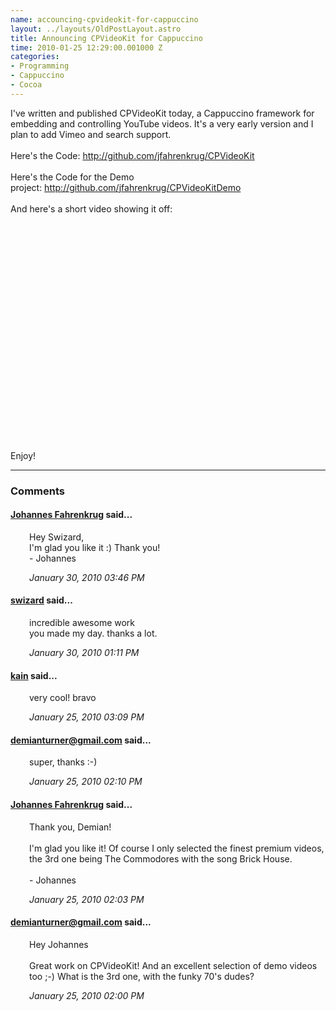 ```yaml
--- 
name: accouncing-cpvideokit-for-cappuccino
layout: ../layouts/OldPostLayout.astro
title: Announcing CPVideoKit for Cappuccino
time: 2010-01-25 12:29:00.001000 Z
categories: 
- Programming
- Cappuccino
- Cocoa
---
```

I've written and published CPVideoKit today, a Cappuccino framework for embedding and controlling YouTube videos. It's a very early version and I plan to add Vimeo and search support.<br />
<br />
Here's the Code:&nbsp;<a href="http://github.com/jfahrenkrug/CPVideoKit">http://github.com/jfahrenkrug/CPVideoKit</a><br />
<br />
Here's the Code for the Demo project:&nbsp;<a href="http://github.com/jfahrenkrug/CPVideoKitDemo">http://github.com/jfahrenkrug/CPVideoKitDemo</a><br />
<br />
And here's a short video showing it off:<br />
<br />
<object height="344" width="425"><param name="movie" value="http://www.youtube.com/v/A6uC1pduMS0&hl=en&fs=1"></param><param name="allowFullScreen" value="true"></param><param name="allowscriptaccess" value="always"></param><embed src="http://www.youtube.com/v/A6uC1pduMS0&hl=en&fs=1" type="application/x-shockwave-flash" allowscriptaccess="always" allowfullscreen="true" width="425" height="344"></embed></object><br />
<br />
Enjoy!
<br/><hr/><h3>Comments</h3>
<div class="swcomment"><h4><a href="http://www.blogger.com/profile/06650223978538123548">Johannes Fahrenkrug</a> said...</h4>
<p style="margin-left: 30px">Hey Swizard,<br />I&#39;m glad you like it :) Thank you!<br />- Johannes</p>
<em class="swlightgray" style="margin-left: 30px">January 30, 2010 03:46 PM</em></div>
<div class="swcomment"><h4><a href="http://www.blogger.com/profile/07998315089205860745">swizard</a> said...</h4>
<p style="margin-left: 30px">incredible awesome work <br />you made my day. thanks a lot.</p>
<em class="swlightgray" style="margin-left: 30px">January 30, 2010 01:11 PM</em></div>
<div class="swcomment"><h4><a href="http://www.blogger.com/profile/15454360235074324512">kain</a> said...</h4>
<p style="margin-left: 30px">very cool! bravo</p>
<em class="swlightgray" style="margin-left: 30px">January 25, 2010 03:09 PM</em></div>
<div class="swcomment"><h4><a href="http://www.blogger.com/profile/15880593087977382766">demianturner@gmail.com</a> said...</h4>
<p style="margin-left: 30px">super, thanks :-)</p>
<em class="swlightgray" style="margin-left: 30px">January 25, 2010 02:10 PM</em></div>
<div class="swcomment"><h4><a href="http://www.blogger.com/profile/06650223978538123548">Johannes Fahrenkrug</a> said...</h4>
<p style="margin-left: 30px">Thank you, Demian!<br /><br />I&#39;m glad you like it! Of course I only selected the finest premium videos, the 3rd one being The Commodores with the song Brick House.<br /><br />- Johannes</p>
<em class="swlightgray" style="margin-left: 30px">January 25, 2010 02:03 PM</em></div>
<div class="swcomment"><h4><a href="http://www.blogger.com/profile/15880593087977382766">demianturner@gmail.com</a> said...</h4>
<p style="margin-left: 30px">Hey Johannes<br /><br />Great work on CPVideoKit!  And an excellent selection of demo videos too ;-)  What is the 3rd one, with the funky 70&#39;s dudes?</p>
<em class="swlightgray" style="margin-left: 30px">January 25, 2010 02:00 PM</em></div>
